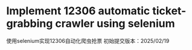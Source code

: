 # Implement 12306 automatic ticket-grabbing crawler using selenium
 使用selenium实现12306自动化爬虫抢票
初始提交版本：2025/02/19
